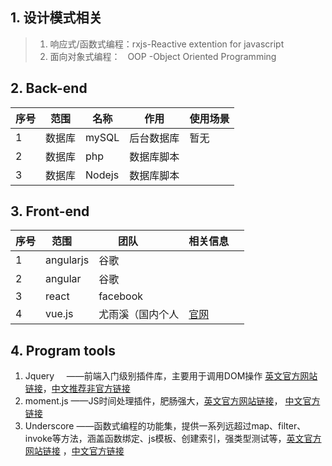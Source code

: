 ## 1. 设计模式相关

> 1. 响应式/函数式编程：rxjs-Reactive extention for javascript 
> 2. 面向对象式编程：   OOP -Object Oriented Programming


## 2. Back-end 

|序号| 范围 |名称     |作用     |使用场景|
|---|---  |---      |---     |---|
| 1 |数据库|mySQL    |后台数据库|暂无|
| 2 |数据库|php      |数据库脚本||
| 3 |数据库|Nodejs   |数据库脚本||


## 3. Front-end
|序号|范围     |团队         |相关信息     |
|---|---------|------------|--------|
|1  |angularjs|谷歌         |  |
|2  |angular  |谷歌         |  |
|3  |react    |facebook    |     |
|4  |vue.js   |尤雨溪（国内个人|[官网](https://cn.vuejs.org/)|
## 4. Program tools
 1.  Jquery     ——前端入门级别插件库，主要用于调用DOM操作 [英文官方网站链接](https://jquery.com/)，[中文推荐非官方链接](http://hemin.cn/jq/)
 2. moment.js  ——JS时间处理插件，肥肠强大，[英文官方网站链接](https://momentjs.com/)， [中文官方链接](http://momentjs.cn/)
 3. Underscore ——函数式编程的功能集，提供一系列远超过map、filter、invoke等方法，涵盖函数绑定、js模板、创建索引，强类型测试等，[英文官方网站链接](http://underscorejs.org/) ，[中文官方链接](http://www.bootcss.com/p/underscore/)
